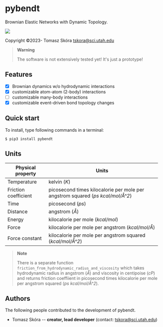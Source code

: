 # pybendt
Brownian Elastic Networks with Dynamic Topology.

![](https://github.com/tskora/pybendt/blob/main/examples/2dist_criterion.gif?raw=true)

Copyright &copy;2023- Tomasz Skóra [tskora@sci.utah.edu](mailto:tskora@sci.utah.edu)

> **Warning**
> 
> The software is not extensively tested yet! It's just a prototype!

## Features

- [x] Brownian dynamics w/o hydrodynamic interactions
- [x] customizable atom-atom (2-body) interactions
- [ ] customizable many-body interactions
- [x] customizable event-driven bond topology changes

## Quick start

To install, type following commands in a terminal:
```shell
$ pip3 install pybendt
```

## Units

| Physical property | Units |
|---|---|
| Temperature | kelvin (*K*) |
| Friction coefficient | picosecond times kilocalorie per mole per angstrom squared (*ps kcal/mol/Å^2*) |
| Time | picosecond (*ps*) |
| Distance | angstrom (*Å*) |
| Energy | kilocalorie per mole (*kcal/mol*) |
| Force | kilocalorie per mole per angstrom (*kcal/mol/Å*) |
| Force constant | kilocalorie per mole per angstrom squared (*kcal/mol/Å^2*) |

> **Note**
> 
> There is a separate function ``friction_from_hydrodynamic_radius_and_viscosity`` which takes hydrodynamic radius in angstrom (*Å*) and viscosity in centipoise (*cP*) and returns friction coeffiient in picosecond times kilocalorie per mole per angstrom squared (*ps kcal/mol/Å^2*).

## Authors

The following people contributed to the development of pybendt.

- Tomasz Skóra -- **creator, lead developer** (contact: tskora@sci.utah.edu)
